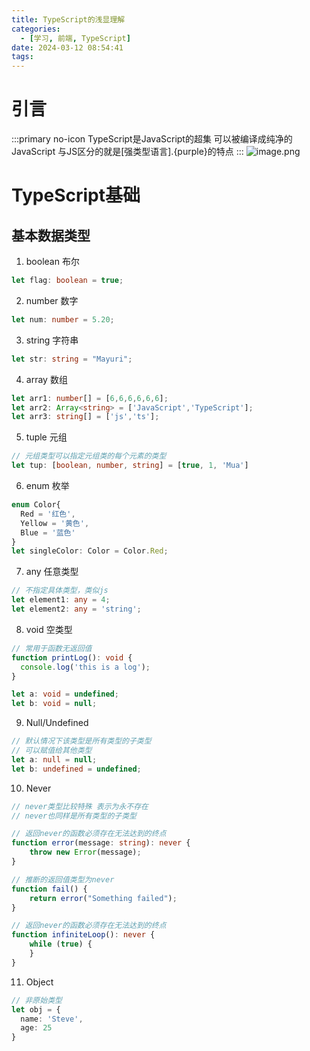 ```yaml
---
title: TypeScript的浅显理解
categories:
  - [学习, 前端, TypeScript]
date: 2024-03-12 08:54:41
tags:
---
```


# 引言
:::primary no-icon
TypeScript是JavaScript的超集 
可以被编译成纯净的JavaScript 
与JS区分的就是[强类型语言].{purple}的特点
:::
![image.png](https://p6-juejin.byteimg.com/tos-cn-i-k3u1fbpfcp/36561e7654a34197a31724ed0bfb6857~tplv-k3u1fbpfcp-watermark.image?)

# TypeScript基础 

## 基本数据类型 
1. boolean 布尔
```TypeScript 
let flag: boolean = true;
```
2. number 数字
```TypeScript 
let num: number = 5.20;
```

3. string 字符串
```TypeScript 
let str: string = "Mayuri";
```
4. array 数组
```TypeScript 
let arr1: number[] = [6,6,6,6,6,6];
let arr2: Array<string> = ['JavaScript','TypeScript'];
let arr3: string[] = ['js','ts']; 
```
5. tuple 元组
```TypeScript 
// 元组类型可以指定元组类的每个元素的类型
let tup: [boolean, number, string] = [true, 1, 'Mua']
```

6. enum 枚举
```TypeScript 
enum Color{
  Red = '红色',
  Yellow = '黄色',
  Blue = '蓝色'
}
let singleColor: Color = Color.Red;
```

7. any 任意类型
```TypeScript 
// 不指定具体类型，类似js
let element1: any = 4;
let element2: any = 'string';
```

8. void 空类型
```TypeScript 
// 常用于函数无返回值
function printLog(): void {
  console.log('this is a log');
}

let a: void = undefined;
let b: void = null;
```

9. Null/Undefined
```TypeScript 
// 默认情况下该类型是所有类型的子类型 
// 可以赋值给其他类型 
let a: null = null;
let b: undefined = undefined;
``` 
10. Never 
```TypeScript 
// never类型比较特殊 表示为永不存在 
// never也同样是所有类型的子类型

// 返回never的函数必须存在无法达到的终点
function error(message: string): never {
    throw new Error(message);
}

// 推断的返回值类型为never
function fail() {
    return error("Something failed");
}

// 返回never的函数必须存在无法达到的终点
function infiniteLoop(): never {
    while (true) {
    }
}
```
11. Object
```TypeScript 
// 非原始类型
let obj = {
  name: 'Steve',
  age: 25
}
```